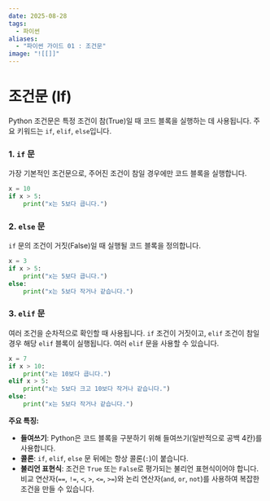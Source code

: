 ```yaml
---
date: 2025-08-28
tags:
  - 파이썬
aliases:
  - "파이썬 가이드 01 : 조건문"
image: "![[]]"
---
```


# 조건문 (If)

Python 조건문은 특정 조건이 참(True)일 때 코드 블록을 실행하는 데 사용됩니다. 주요 키워드는 `if`, `elif`, `else`입니다.

### 1. `if` 문
가장 기본적인 조건문으로, 주어진 조건이 참일 경우에만 코드 블록을 실행합니다.

```python
x = 10
if x > 5:
    print("x는 5보다 큽니다.")
```

### 2. `else` 문
`if` 문의 조건이 거짓(False)일 때 실행될 코드 블록을 정의합니다.

```python
x = 3
if x > 5:
    print("x는 5보다 큽니다.")
else:
    print("x는 5보다 작거나 같습니다.")
```

### 3. `elif` 문
여러 조건을 순차적으로 확인할 때 사용됩니다. `if` 조건이 거짓이고, `elif` 조건이 참일 경우 해당 `elif` 블록이 실행됩니다. 여러 `elif` 문을 사용할 수 있습니다.

```python
x = 7
if x > 10:
    print("x는 10보다 큽니다.")
elif x > 5:
    print("x는 5보다 크고 10보다 작거나 같습니다.")
else:
    print("x는 5보다 작거나 같습니다.")
```

**주요 특징:**

*   **들여쓰기**: Python은 코드 블록을 구분하기 위해 들여쓰기(일반적으로 공백 4칸)를 사용합니다.
*   **콜론**: `if`, `elif`, `else` 문 뒤에는 항상 콜론(`:`)이 붙습니다.
*   **불리언 표현식**: 조건은 `True` 또는 `False`로 평가되는 불리언 표현식이어야 합니다. 비교 연산자(`==`, `!=`, `<`, `>`, `<=`, `>=`)와 논리 연산자(`and`, `or`, `not`)를 사용하여 복잡한 조건을 만들 수 있습니다.